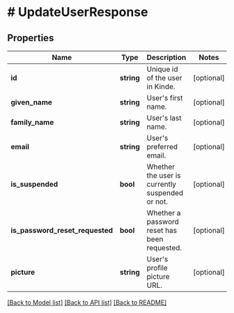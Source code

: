 # # UpdateUserResponse

## Properties

Name | Type | Description | Notes
------------ | ------------- | ------------- | -------------
**id** | **string** | Unique id of the user in Kinde. | [optional]
**given_name** | **string** | User&#39;s first name. | [optional]
**family_name** | **string** | User&#39;s last name. | [optional]
**email** | **string** | User&#39;s preferred email. | [optional]
**is_suspended** | **bool** | Whether the user is currently suspended or not. | [optional]
**is_password_reset_requested** | **bool** | Whether a password reset has been requested. | [optional]
**picture** | **string** | User&#39;s profile picture URL. | [optional]

[[Back to Model list]](../../README.md#models) [[Back to API list]](../../README.md#endpoints) [[Back to README]](../../README.md)
